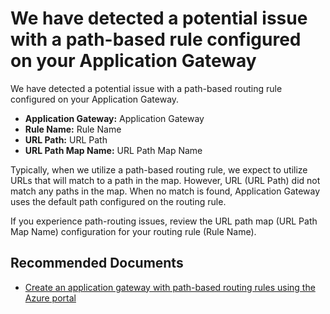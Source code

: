 <properties
	pageTitle="Application Gateway - No Path Rule Found. Getting Defaults"
	description="Application Gateway - Rule is path-based but no path rules matched in URL path map."
	infoBubbleText="Rule is path-based but no path rules matched in the URL path map. See details on the right."
	service="microsoft.network"
	resource="Application Gateway"
	authors="cgeisbush"
	ms.author="chgeis"
	displayOrder="1"
	articleId="AppGwNoPathRuleFoundInsight"
	diagnosticScenario="AppGwChecklistInsights"
	selfHelpType="diagnostics"
	supportTopicIds="32436961,32573483,32582834"
	resourceTags=""
	productPesIds="15922"
	cloudEnvironments="public"
/>

# We have detected a potential issue with a path-based rule configured on your Application Gateway

<!--issueDescription-->
We have detected a potential issue with a path-based routing rule configured on your Application Gateway.
<!--/issueDescription-->

- **Application Gateway:** <!--$GatewayName-->Application Gateway<!--/$GatewayName-->
- **Rule Name:** <!--$RuleName-->Rule Name<!--/$RuleName-->
- **URL Path:** <!--$UrlPath-->URL Path<!--/$UrlPath-->
- **URL Path Map Name:** <!--$UrlPathMapName-->URL Path Map Name<!--/$UrlPathMapName-->

Typically, when we utilize a path-based routing rule, we expect to utilize URLs that will match to a path in the map.  However, URL (<!--$UrlPath-->URL Path<!--/$UrlPath-->) did not match any paths in the map.  When no match is found, Application Gateway uses the default path configured on the routing rule.

If you experience path-routing issues, review the URL path map (<!--$UrlPathMapName-->URL Path Map Name<!--/$UrlPathMapName-->) configuration for your routing rule (<!--$RuleName-->Rule Name<!--/$RuleName-->).

## **Recommended Documents**

* [Create an application gateway with path-based routing rules using the Azure portal](https://docs.microsoft.com/azure/application-gateway/application-gateway-create-url-route-portal)
